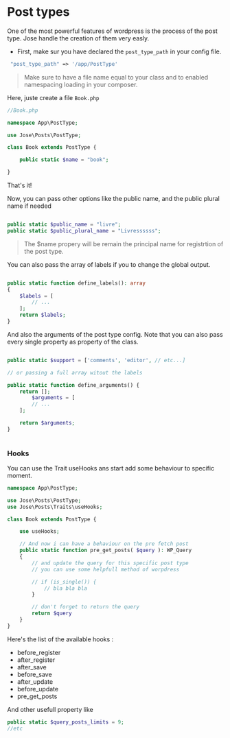 # Post types

One of the most powerful features of wordpress is the process of the post type. Jose handle the creation of them very easly.

- First, make sur you have declared the `post_type_path` in your config file.

```php
 "post_type_path" => '/app/PostType'
```

> Make sure to have a file name equal to your class and to enabled namespacing loading in your composer.

Here, juste create a file `Book.php`

```php
//Book.php

namespace App\PostType;

use Jose\Posts\PostType;

class Book extends PostType {

    public static $name = "book";

}
```

That's it!

Now, you can pass other options like the public name, and the public plural name if needed

```php

public static $public_name = "livre";
public static $public_plural_name = "Livressssss";

```

> The $name propery will be remain the principal name for registrtion of the post type.

You can also pass the array of labels if you to change the global output.
```php

public static function define_labels(): array
{   
    $labels = [
        // ...
    ];
    return $labels;
}
```

And also the arguments of the post type config. Note that you can also pass every single property as property of the class.

```php

public static $support = ['comments', 'editor', // etc...]

// or passing a full array witout the labels

public static function define_arguments() {
    return [];
        $arguments = [
        // ...
    ];

    return $arguments;
}
 
```

### Hooks

You can use the Trait useHooks ans start add some behaviour to specific moment.

```php
namespace App\PostType;

use Jose\Posts\PostType;
use Jose\Posts\Traits\useHooks;

class Book extends PostType {

    use useHooks;

    // And now i can have a behaviour on the pre fetch post
    public static function pre_get_posts( $query ): WP_Query
    {
        // and update the query for this specific post type
        // you can use some helpfull method of worpdress

        // if (is_single()) {
            // bla bla bla
        }

        // don't forget to return the query
        return $query    
    }
}
```

Here's the list of the available hooks :

- before_register
- after_register
- after_save
- before_save
- after_update
- before_update
- pre_get_posts

And other usefull property like 

```php
public static $query_posts_limits = 9;
//etc
```